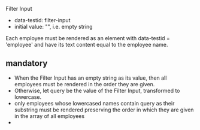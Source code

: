 Filter Input
  - data-testid: filter-input
  - initial value: "", i.e. empty string


Each employee must be rendered as an element with data-testid = 'employee' and have its text content equal to the employee name.


## mandatory
* When the Filter Input has an empty string as its value, then all employees must be rendered in the order they are given.
* Otherwise, let query be the value of the Filter Input, transformed to lowercase.
* only employees whose lowercased names contain query as their substring must be rendered preserving the order in which they are given in the array of all employees
* 
